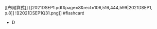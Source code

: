[[布爾算式]]
[[2021DSEP1.pdf#page=8&rect=106,516,444,599|2021DSEP1, p.8]]
![[2021DSEP1Q31.png]] #flashcard 
- D
<!--ID: 1730727373120-->

